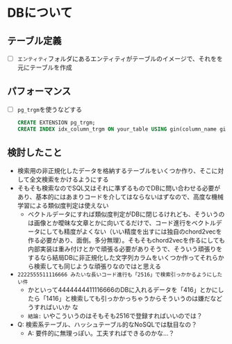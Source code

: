 # DBについて

## テーブル定義

- [ ] `エンティティ`フォルダにあるエンティティがテーブルのイメージで、それをを元にテーブルを作成

## パフォーマンス

- [ ] `pg_trgm`を使うなどする

    ```sql
    CREATE EXTENSION pg_trgm;
    CREATE INDEX idx_column_trgm ON your_table USING gin(column_name gin_trgm_ops);
    ```

## 検討したこと

- 検索用の非正規化したデータを格納するテーブルをいくつか作り、そこに対して全文検索をかけるようにする
- そもそも検索なのでSQL又はそれに準ずるものでDBに問い合わせる必要があり、基本的にはあまりコードを介してはならないはずなので、高度な機械学習による類似度判定は使えない
  - ベクトルデータにすれば類似度判定がDBに閉じるけれども、そういうのは画像とか曖昧な文章とかに向いてるだけで、コード進行をベクトルデータにしても精度がよくない（いい精度を出すには独自のchord2vecを作る必要があり、面倒。多分無理）。そもそもchord2vecを作るにしても内部実装は重み付けとかで頑張る必要がありそうで、そういう頑張りをするなら結局DBに非正規化した文字列カラムをいくつか作ってそれらから検索しても同じような頑張りなのではと思える
- `2222555511116666 みたいな長いコード進行も「2516」で検索引っかかるようにしたい件`
  - かといって4444444411116666のDBに入れるデータを「416」とかにしたら「1416」と検索しても引っかかっちゃうからそういうのは嫌だなどうすればいいか
  な
  - `結論:` いやこういうのはそもそも2516で登録すればいいのでは？
- Q: 検索系テーブル、ハッシュテーブル的なNoSQLでは駄目なの？
  - A: 要件的に無理っぽい。工夫すればできるのかな…？
